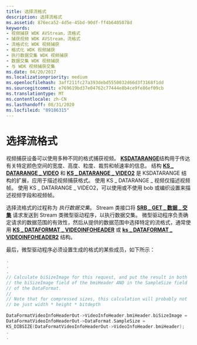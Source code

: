 ```yaml
---
title: 选择流格式
description: 选择流格式
ms.assetid: 876eca52-4d5e-45bd-90df-ff4b6405078d
keywords:
- 视频捕获 WDK AVStream，流格式
- 捕获视频 WDK AVStream，流格式
- 流格式化 WDK 视频捕获
- 格式化 WDK 视频捕获
- 执行数据交集 WDK 视频捕获
- 数据交集 WDK 视频捕获
- 与 WDK 视频捕获交集
ms.date: 04/20/2017
ms.localizationpriority: medium
ms.openlocfilehash: 3aff211fc27a393debd5550032d66d3f3168f1dd
ms.sourcegitcommit: e769619bd37e04762c77444e8b4ce9fe86ef09cb
ms.translationtype: MT
ms.contentlocale: zh-CN
ms.lasthandoff: 08/31/2020
ms.locfileid: "89186315"
---
```

# <a name="selecting-a-stream-format"></a>选择流格式


视频捕获设备可以使用多种不同的格式捕获视频。 [**KSDATARANGE**](/previous-versions/ff561658(v=vs.85))结构用于传达有关特定颜色空间的宽度、高度、粒度、裁剪和帧速率的信息。 结构 [**KS \_ DATARANGE \_ VIDEO**](/windows-hardware/drivers/ddi/ksmedia/ns-ksmedia-tagks_datarange_video) 和 [**KS \_ DATARANGE \_ VIDEO2**](/windows-hardware/drivers/ddi/ksmedia/ns-ksmedia-tagks_datarange_video2) 是 KSDATARANGE 结构的扩展，应用于描述视频捕获格式。 使用 KS \_ DATARANGE \_ 视频仅描述视频帧。 使用 KS \_ DATARANGE \_ VIDEO2，可以使用或不使用 bob 或编织设置来描述视频字段和视频帧。

选择流格式的过程称为 *执行数据交集*。 Stream 类接口将 [**SRB \_ GET \_ 数据 \_ 交集**](./srb-get-data-intersection.md) 请求发送到 Stream 类微型驱动程序，以执行数据交集。 微型驱动程序负责确定请求的数据范围的有效性，然后从提供的数据范围中选择特定的流格式，通常使用 [**KS \_ DATAFORMAT \_ VIDEOINFOHEADER**](/windows-hardware/drivers/ddi/ksmedia/ns-ksmedia-tagks_dataformat_videoinfoheader) 或 [**ks \_ DATAFORMAT \_ VIDEOINFOHEADER2**](/windows-hardware/drivers/ddi/ksmedia/ns-ksmedia-tagks_dataformat_videoinfoheader2) 结构。

最后，微型驱动程序必须设置生成的格式的某些成员，如下所示：

```cpp
.
.
.
// Calculate biSizeImage for this request, and put the result in both
// the biSizeImage field of the bmiHeader AND in the SampleSize field
// of the DataFormat.
//
// Note that for compressed sizes, this calculation will probably not
// be just width * height * bitdepth
 
DataFormatVideoInfoHeaderOut->VideoInfoHeader.bmiHeader.biSizeImage =
DataFormatVideoInfoHeaderOut->DataFormat.SampleSize = 
KS_DIBSIZE(DataFormatVideoInfoHeaderOut->VideoInfoHeader.bmiHeader);
.
.
```

 

